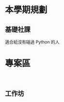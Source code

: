 # 本學期規劃

<script setup>
import ProjCards from '../.vitepress/components/ProjCards.vue';
</script>

## 基礎社課

適合給沒有碰過 Python 的人


# 專案區

<br>

<ProjCards />


## 工作坊


